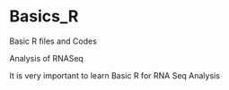 # Basics_R
Basic R files and Codes

Analysis of RNASeq

It is very important to learn Basic R for RNA Seq Analysis


